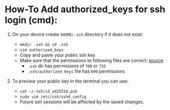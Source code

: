 # How-To Add authorized_keys for ssh login (cmd):

1. On your device create `$HOME/.ssh` directory if it does not exist:
    - `mkdir .ssh && cd .ssh`
    - `vim authorized_keys`
    - Copy and paste your public ssh key
    - Make sure that the permissions to following files are correct: [source][1]
        - `.ssh` dir has perrmisions of `700` or `755`
        - `.ssh/authorized_keys` file has `600` permissions

2. To preview your public key in the terminal you can use:
    - `cat ~/.ssh/id_ed25519.pub`
    - `sudo vim /etc/ssh/sshd_config`
    - Future ssh sessions will be affected by the saved changes.

[1]: <https://unix.stackexchange.com/questions/36540/why-am-i-still-getting-a-password-prompt-with-ssh-with-public-key-authentication> "stackoverflow"
